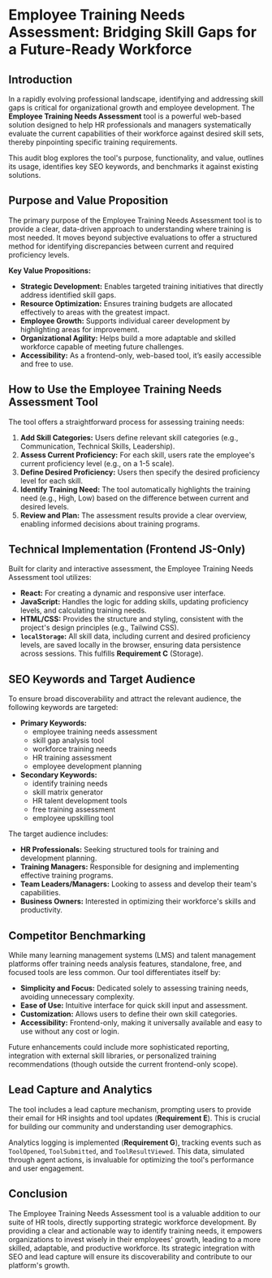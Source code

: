 
# Employee Training Needs Assessment: Bridging Skill Gaps for a Future-Ready Workforce

## Introduction

In a rapidly evolving professional landscape, identifying and addressing skill gaps is critical for organizational growth and employee development. The **Employee Training Needs Assessment** tool is a powerful web-based solution designed to help HR professionals and managers systematically evaluate the current capabilities of their workforce against desired skill sets, thereby pinpointing specific training requirements.

This audit blog explores the tool's purpose, functionality, and value, outlines its usage, identifies key SEO keywords, and benchmarks it against existing solutions.

## Purpose and Value Proposition

The primary purpose of the Employee Training Needs Assessment tool is to provide a clear, data-driven approach to understanding where training is most needed. It moves beyond subjective evaluations to offer a structured method for identifying discrepancies between current and required proficiency levels.

**Key Value Propositions:**

*   **Strategic Development:** Enables targeted training initiatives that directly address identified skill gaps.
*   **Resource Optimization:** Ensures training budgets are allocated effectively to areas with the greatest impact.
*   **Employee Growth:** Supports individual career development by highlighting areas for improvement.
*   **Organizational Agility:** Helps build a more adaptable and skilled workforce capable of meeting future challenges.
*   **Accessibility:** As a frontend-only, web-based tool, it’s easily accessible and free to use.

## How to Use the Employee Training Needs Assessment Tool

The tool offers a straightforward process for assessing training needs:

1.  **Add Skill Categories:** Users define relevant skill categories (e.g., Communication, Technical Skills, Leadership).
2.  **Assess Current Proficiency:** For each skill, users rate the employee's current proficiency level (e.g., on a 1-5 scale).
3.  **Define Desired Proficiency:** Users then specify the desired proficiency level for each skill.
4.  **Identify Training Need:** The tool automatically highlights the training need (e.g., High, Low) based on the difference between current and desired levels.
5.  **Review and Plan:** The assessment results provide a clear overview, enabling informed decisions about training programs.

## Technical Implementation (Frontend JS-Only)

Built for clarity and interactive assessment, the Employee Training Needs Assessment tool utilizes:

*   **React:** For creating a dynamic and responsive user interface.
*   **JavaScript:** Handles the logic for adding skills, updating proficiency levels, and calculating training needs.
*   **HTML/CSS:** Provides the structure and styling, consistent with the project's design principles (e.g., Tailwind CSS).
*   **`localStorage`:** All skill data, including current and desired proficiency levels, are saved locally in the browser, ensuring data persistence across sessions. This fulfills **Requirement C** (Storage).

## SEO Keywords and Target Audience

To ensure broad discoverability and attract the relevant audience, the following keywords are targeted:

*   **Primary Keywords:**
    *   employee training needs assessment
    *   skill gap analysis tool
    *   workforce training needs
    *   HR training assessment
    *   employee development planning
*   **Secondary Keywords:**
    *   identify training needs
    *   skill matrix generator
    *   HR talent development tools
    *   free training assessment
    *   employee upskilling tool

The target audience includes:

*   **HR Professionals:** Seeking structured tools for training and development planning.
*   **Training Managers:** Responsible for designing and implementing effective training programs.
*   **Team Leaders/Managers:** Looking to assess and develop their team's capabilities.
*   **Business Owners:** Interested in optimizing their workforce's skills and productivity.

## Competitor Benchmarking

While many learning management systems (LMS) and talent management platforms offer training needs analysis features, standalone, free, and focused tools are less common. Our tool differentiates itself by:

*   **Simplicity and Focus:** Dedicated solely to assessing training needs, avoiding unnecessary complexity.
*   **Ease of Use:** Intuitive interface for quick skill input and assessment.
*   **Customization:** Allows users to define their own skill categories.
*   **Accessibility:** Frontend-only, making it universally available and easy to use without any cost or login.

Future enhancements could include more sophisticated reporting, integration with external skill libraries, or personalized training recommendations (though outside the current frontend-only scope).

## Lead Capture and Analytics

The tool includes a lead capture mechanism, prompting users to provide their email for HR insights and tool updates (**Requirement E**). This is crucial for building our community and understanding user demographics.

Analytics logging is implemented (**Requirement G**), tracking events such as `ToolOpened`, `ToolSubmitted`, and `ToolResultViewed`. This data, simulated through agent actions, is invaluable for optimizing the tool's performance and user engagement.

## Conclusion

The Employee Training Needs Assessment tool is a valuable addition to our suite of HR tools, directly supporting strategic workforce development. By providing a clear and actionable way to identify training needs, it empowers organizations to invest wisely in their employees' growth, leading to a more skilled, adaptable, and productive workforce. Its strategic integration with SEO and lead capture will ensure its discoverability and contribute to our platform's growth.

